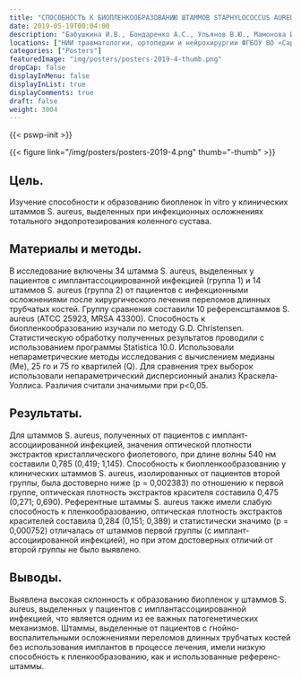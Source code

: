```yaml
---
title: "СПОСОБНОСТЬ К БИОПЛЕНКООБРАЗОВАНИЮ ШТАММОВ STAPHYLOCOCCUS AUREUS, ВЫДЕЛЕННЫХ ПРИ ПАРАИМПЛАНТАРНОЙ ИНФЕКЦИИ"
date: 2019-05-19T00:04:00
description: "Бабушкина И.В., Бондаренко А.С., Ульянов В.Ю., Мамонова И.А."
locations: ["НИИ травматологии, ортопедии и нейрохирургии ФГБОУ ВО «Саратовский ГМУ им. В.И. Разумовского» Минздрава России, Саратов, Россия"]
categories: ["Posters"]
featuredImage: "img/posters/posters-2019-4-thumb.png"
dropCap: false
displayInMenu: false
displayInList: true
displayComments: true
draft: false
weight: 3004
---
```



{{< pswp-init >}}

{{< figure link="/img/posters/posters-2019-4.png" thumb="-thumb" >}}


## Цель. 

Изучение способности к образованию биопленок in vitro у клинических штаммов S. aureus, выделенных при инфекционных осложнениях тотального эндопротезирования коленного сустава. 

## Материалы и методы. 

В исследование включены 34 штамма S. aureus, выделенных у пациентов с имплант­ассоциированной инфекцией (группа 1) и 14 штаммов S. aureus (группа 2) от пациентов с инфекционными осложнениями после хирургического лечения переломов  длинных трубчатых костей. Группу сравнения составили 10 референс­штаммов S. aureus (АТСС 25923, MRSA 43300). Способность к биопленкообразованию изучали по методу G.D. Christensen. Статистическую обработку полученных результатов проводили с использованием программы Statistica 10.0. Использовали непараметрические методы исследования с вычислением медианы (Me), 25 го и 75 го квартилей (Q). Для сравнения трех выборок использовали непараметрический дисперсионный анализ Краскела­Уоллиса. Различия считали значимыми при p<0,05. 

## Результаты. 

Для штаммов S. aureus, полученных от пациентов с имплант­ассоциированной инфекцией, значения оптической плотности экстрактов кристаллического фиолетового, при длине волны 540 нм составили 0,785 (0,419; 1,145). Способность к биоплeнкообразованию у клинических штаммов S. aureus, изолированных от пациентов второй группы, была достоверно ниже (р = 0,002383) по отношению к первой группе, оптическая плотность экстрактов красителя составила 0,475 (0,271; 0,690). Референтные штаммы S. aureus также имели слабую способность к пленкообразованию, оптическая плотность экстрактов красителей составила 0,284 (0,151; 0,389) и статистически значимо (р = 0,000752) отличалась от штаммов первой группы (с имплант­ассоциированной инфекцией), но при этом достоверных отличий от второй группы не было выявлено. 

## Выводы. 

Выявлена высокая склонность к образованию биопленок у штаммов S. aureus, выделенных у пациентов с имплант­ассоциированной инфекцией, что является одним из ее важных патогенетических механизмов. Штаммы, выделенные от пациентов с гнойно­воспалительными осложнениями переломов длинных трубчатых костей без использования имплантов в процессе лечения, имели низкую способность к пленкообразованию, как и использованные референс­штаммы. 

